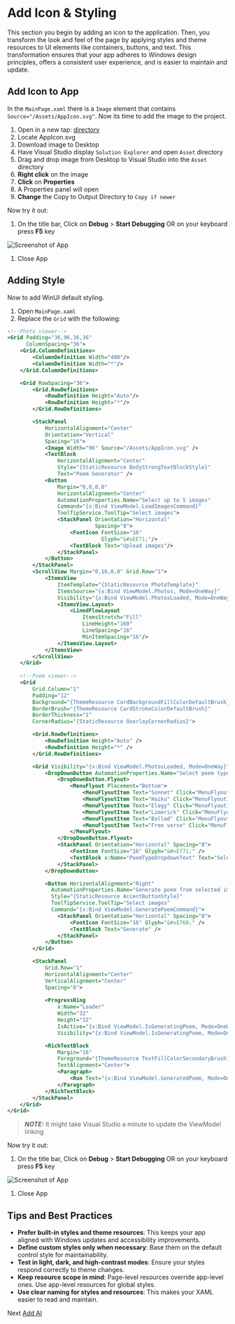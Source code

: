 # Add Icon & Styling

This section you begin by adding an icon to the application. Then, you transform the look and feel of the page by applying styles and theme resources to UI elements like containers, buttons, and text. This transformation ensures that your app adheres to Windows design principles, offers a consistent user experience, and is easier to maintain and update.

## Add Icon to App

In the `MainPage.xaml` there is a `Image` element that contains `Source="/Assets/AppIcon.svg"`. Now its time to add the image to the project.

1. Open in a new tap: [directory](./assets/)
1. Locate AppIcon.svg
1. Download image to Desktop
1. Have Visual Studio display `Solution Explorer` and open `Asset` directory
1. Drag and drop image from Desktop to Visual Studio into the `Asset` directory
1. **Right click** on the image
1. **Click** on **Properties**
1. A Properties panel will open
1. **Change** the Copy to Output Directory to `Copy if newer`

Now try it out:

1. On the title bar, Click on **Debug** > **Start Debugging** OR on your keyboard press **F5** key

![Screenshot of App](assets/add-image.png)

1. Close App

## Adding Style

Now to add WinUI default styling.

1. Open `MainPage.xaml`
1. Replace the `Grid` with the following:

```xml
<!--Photo viewer-->
<Grid Padding="36,96,36,36"
      ColumnSpacing="36">
    <Grid.ColumnDefinitions>
        <ColumnDefinition Width="480"/>
        <ColumnDefinition Width="*"/>
    </Grid.ColumnDefinitions>

    <Grid RowSpacing="36">
        <Grid.RowDefinitions>
            <RowDefinition Height="Auto"/>
            <RowDefinition Height="*"/>
        </Grid.RowDefinitions>

        <StackPanel
            HorizontalAlignment="Center"
            Orientation="Vertical"
            Spacing="16">
            <Image Width="96" Source="/Assets/AppIcon.svg" />
            <TextBlock
                HorizontalAlignment="Center"
                Style="{StaticResource BodyStrongTextBlockStyle}"
                Text="Poem Generator" />
            <Button
                Margin="0,8,0,0"
                HorizontalAlignment="Center"
                AutomationProperties.Name="Select up to 5 images"
                Command="{x:Bind ViewModel.LoadImagesCommand}"
                ToolTipService.ToolTip="Select images">
                <StackPanel Orientation="Horizontal"
                            Spacing="8">
                    <FontIcon FontSize="16"
                              Glyph="&#xEE71;"/>
                    <TextBlock Text="Upload images"/>
                </StackPanel>
            </Button>
        </StackPanel>
        <ScrollView Margin="0,16,0,0" Grid.Row="1">
            <ItemsView
                ItemTemplate="{StaticResource PhotoTemplate}"
                ItemsSource="{x:Bind ViewModel.Photos, Mode=OneWay}"
                Visibility="{x:Bind ViewModel.PhotosLoaded, Mode=OneWay}">
                <ItemsView.Layout>
                    <LinedFlowLayout
                        ItemsStretch="Fill"
                        LineHeight="160"
                        LineSpacing="16"
                        MinItemSpacing="16"/>
                </ItemsView.Layout>
            </ItemsView>
        </ScrollView>
    </Grid>
    
    <!--Poem viewer-->
    <Grid
        Grid.Column="1"
        Padding="12"
        Background="{ThemeResource CardBackgroundFillColorDefaultBrush}"
        BorderBrush="{ThemeResource CardStrokeColorDefaultBrush}"
        BorderThickness="1"
        CornerRadius="{StaticResource OverlayCornerRadius}">

        <Grid.RowDefinitions>
            <RowDefinition Height="Auto" />
            <RowDefinition Height="*" />
        </Grid.RowDefinitions>

        <Grid Visibility="{x:Bind ViewModel.PhotosLoaded, Mode=OneWay}">
            <DropDownButton AutomationProperties.Name="Select poem type" ToolTipService.ToolTip="Select poem type">
                <DropDownButton.Flyout>
                    <MenuFlyout Placement="Bottom">
                        <MenuFlyoutItem Text="Sonnet" Click="MenuFlyoutItem_Click"/>
                        <MenuFlyoutItem Text="Haiku" Click="MenuFlyoutItem_Click"/>
                        <MenuFlyoutItem Text="Elegy" Click="MenuFlyoutItem_Click"/>
                        <MenuFlyoutItem Text="Limerick" Click="MenuFlyoutItem_Click"/>
                        <MenuFlyoutItem Text="Ballad" Click="MenuFlyoutItem_Click"/>
                        <MenuFlyoutItem Text="Free verse" Click="MenuFlyoutItem_Click"/>
                    </MenuFlyout>
                </DropDownButton.Flyout>
                <StackPanel Orientation="Horizontal" Spacing="8">
                    <FontIcon FontSize="16" Glyph="&#xE771;" />
                    <TextBlock x:Name="PoemTypeDropdownText" Text="Select poem type" />
                </StackPanel>
            </DropDownButton>

            <Button HorizontalAlignment="Right"
              AutomationProperties.Name="Generate poem from selected images"
              Style="{StaticResource AccentButtonStyle}"
              ToolTipService.ToolTip="Select images"
              Command="{x:Bind ViewModel.GeneratePoemCommand}">
                <StackPanel Orientation="Horizontal" Spacing="8">
                    <FontIcon FontSize="16" Glyph="&#xE768;" />
                    <TextBlock Text="Generate" />
                </StackPanel>
            </Button>
        </Grid>

        <StackPanel
            Grid.Row="1"
            HorizontalAlignment="Center"
            VerticalAlignment="Center"
            Spacing="8">
            
            <ProgressRing
                x:Name="Loader"
                Width="32"
                Height="32"
                IsActive="{x:Bind ViewModel.IsGeneratingPoem, Mode=OneWay}"
                Visibility="{x:Bind ViewModel.IsGeneratingPoem, Mode=OneWay}" />

            <RichTextBlock
                Margin="16"
                Foreground="{ThemeResource TextFillColorSecondaryBrush}"
                TextAlignment="Center">
                <Paragraph>
                    <Run Text="{x:Bind ViewModel.GeneratedPoem, Mode=OneWay}"/>
                </Paragraph>
            </RichTextBlock>
        </StackPanel>
    </Grid>
</Grid>
```

> **_NOTE:_** It might take Visual Studio a minute to update the ViewModel linking

Now try it out:

1. On the title bar, Click on **Debug** > **Start Debugging** OR on your keyboard press **F5** key

![Screenshot of App](assets/with-style.png)

1. Close App

## Tips and Best Practices

- **Prefer built-in styles and theme resources**: This keeps your app aligned with Windows updates and accessibility improvements.
- **Define custom styles only when necessary**: Base them on the default control style for maintainability.
- **Test in light, dark, and high-contrast modes**: Ensure your styles respond correctly to theme changes.
- **Keep resource scope in mind**: Page-level resources override app-level ones. Use app-level resources for global styles.
- **Use clear naming for styles and resources**: This makes your XAML easier to read and maintain.


Next [Add AI](./6-phi-silica.md)